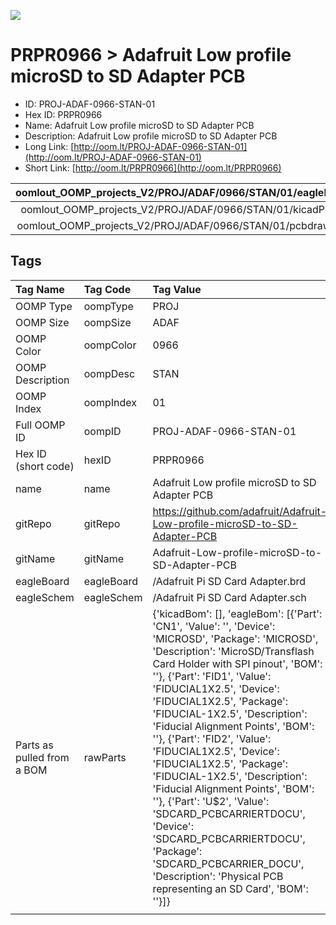 


  
![][im]
# PRPR0966 > Adafruit Low profile microSD to SD Adapter PCB

- ID: PROJ-ADAF-0966-STAN-01
- Hex ID: PRPR0966
- Name: Adafruit Low profile microSD to SD Adapter PCB
- Description: Adafruit Low profile microSD to SD Adapter PCB
- Long Link: [http://oom.lt/PROJ-ADAF-0966-STAN-01](http://oom.lt/PROJ-ADAF-0966-STAN-01)
- Short Link: [http://oom.lt/PRPR0966](http://oom.lt/PRPR0966)
  

|oomlout_OOMP_projects_V2/PROJ/ADAF/0966/STAN/01/eagleImage.png|oomlout_OOMP_projects_V2/PROJ/ADAF/0966/STAN/01/eagleSchemImage.png|oomlout_OOMP_projects_V2/PROJ/ADAF/0966/STAN/01/kicadPcb3dFront.png|oomlout_OOMP_projects_V2/PROJ/ADAF/0966/STAN/01/kicadPcb3dBack.png|
| :---: | :---: | :---: | :---: |
|oomlout_OOMP_projects_V2/PROJ/ADAF/0966/STAN/01/kicadPcb3d.png|oomlout_OOMP_projects_V2/PROJ/ADAF/0966/STAN/01/bomBack.png|oomlout_OOMP_projects_V2/PROJ/ADAF/0966/STAN/01/bomFront.png|oomlout_OOMP_projects_V2/PROJ/ADAF/0966/STAN/01/pcbdraw.svg|
|oomlout_OOMP_projects_V2/PROJ/ADAF/0966/STAN/01/pcbdrawBack.svg||||

## Tags
  

|Tag Name|Tag Code|Tag Value|
| :--- | :--- | :--- |
|OOMP Type|oompType|PROJ|
|OOMP Size|oompSize|ADAF|
|OOMP Color|oompColor|0966|
|OOMP Description|oompDesc|STAN|
|OOMP Index|oompIndex|01|
|Full OOMP ID|oompID|PROJ-ADAF-0966-STAN-01|
|Hex ID (short code)|hexID|PRPR0966|
|name|name|Adafruit Low profile microSD to SD Adapter PCB|
|gitRepo|gitRepo|https://github.com/adafruit/Adafruit-Low-profile-microSD-to-SD-Adapter-PCB|
|gitName|gitName|Adafruit-Low-profile-microSD-to-SD-Adapter-PCB|
|eagleBoard|eagleBoard|/Adafruit Pi SD Card Adapter.brd|
|eagleSchem|eagleSchem|/Adafruit Pi SD Card Adapter.sch|
|Parts as pulled from a BOM|rawParts|{'kicadBom': [], 'eagleBom': [{'Part': 'CN1', 'Value': '', 'Device': 'MICROSD', 'Package': 'MICROSD', 'Description': 'MicroSD/Transflash Card Holder with SPI pinout', 'BOM': ''}, {'Part': 'FID1', 'Value': 'FIDUCIAL1X2.5', 'Device': 'FIDUCIAL1X2.5', 'Package': 'FIDUCIAL-1X2.5', 'Description': 'Fiducial Alignment Points', 'BOM': ''}, {'Part': 'FID2', 'Value': 'FIDUCIAL1X2.5', 'Device': 'FIDUCIAL1X2.5', 'Package': 'FIDUCIAL-1X2.5', 'Description': 'Fiducial Alignment Points', 'BOM': ''}, {'Part': 'U$2', 'Value': 'SDCARD_PCBCARRIERTDOCU', 'Device': 'SDCARD_PCBCARRIERTDOCU', 'Package': 'SDCARD_PCBCARRIER_DOCU', 'Description': 'Physical PCB representing an SD Card', 'BOM': ''}]}|
||||



[im]: PROJ/ADAF/0966/STAN/01/kicadPcb3d_450.png
